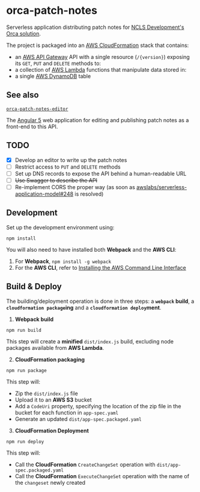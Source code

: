 # orca-patch-notes

Serverless application distributing patch notes for [NCLS Development's Orca solution](https://www.orca-solution.com).

The project is packaged into an [AWS CloudFormation](https://aws.amazon.com/cloudformation/) stack that contains:

- an [AWS API Gateway](https://aws.amazon.com/api-gateway/) API with a single resource (`/{version}`) exposing its `GET`, `PUT` and `DELETE` methods to:
- a collection of [AWS Lambda](https://aws.amazon.com/lambda/) functions that manipulate data stored in:
- a single [AWS DynamoDB](https://aws.amazon.com/dynamodb/) table

## See also

[`orca-patch-notes-editor`](https://github.com/ccjmne/orca-patch-notes-editor)

The [Angular 5](https://angular.io/) web application for editing and publishing patch notes as a front-end to this API.

## TODO

- [x] Develop an editor to write up the patch notes
- [ ] Restrict access to `PUT` and `DELETE` methods
- [ ] Set up DNS records to expose the API behind a human-readable URL
- [ ] ~~Use Swagger to describe the API~~
- [ ] Re-implement CORS the proper way (as soon as [awslabs/serverless-application-model#248](https://github.com/awslabs/serverless-application-model/issues/248) is resolved)

## Development

Set up the development environment using:

```
npm install
```

You will also need to have installed both **Webpack** and the **AWS CLI**:

1. For **Webpack**, `npm install -g webpack`
2. For the **AWS CLI**, refer to [Installing the AWS Command Line Interface](https://docs.aws.amazon.com/cli/latest/userguide/installing.html)

## Build & Deploy

The building/deployment operation is done in three steps: a **`webpack` build**, a **`cloudformation package`ing** and a **`cloudformation deploy`ment**.

1. **Webpack build**

  ```
  npm run build
  ```

  This step will create a **minified** `dist/index.js` build, excluding node packages available from **AWS Lambda**.

2. **CloudFormation packaging**

  ```
  npm run package
  ```

  This step will:

  - Zip the `dist/index.js` file
  - Upload it to an **AWS S3** bucket
  - Add a `CodeUri` property, specifying the location of the zip file in the bucket for each function in `app-spec.yaml`
  - Generate an updated `dist/app-spec.packaged.yaml`

3. **CloudFormation Deployment**

  ```
  npm run deploy
  ```

  This step will:

  - Call the **CloudFormation** `CreateChangeSet` operation with `dist/app-spec.packaged.yaml`
  - Call the **CloudFormation** `ExecuteChangeSet` operation with the name of the `changeset` newly created
